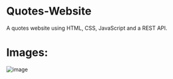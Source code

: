 # Quotes-Website
A quotes website using HTML, CSS, JavaScript and a REST API.

# Images:
![image](https://github.com/JorelC18/Quotes-Website/assets/116990156/ca816198-3a22-4714-8a85-889f0747bb8e)
